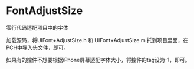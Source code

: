 # FontAdjustSize
零行代码适配项目中的字体 

加载源码，将UIFont+AdjustSize.h 和 UIFont+AdjustSize.m 托到项目里面，在PCH中导入头文件，即可。

如果有的控件不想要根据iPhone屏幕适配字体大小，将控件的tag设为-1，即可。

